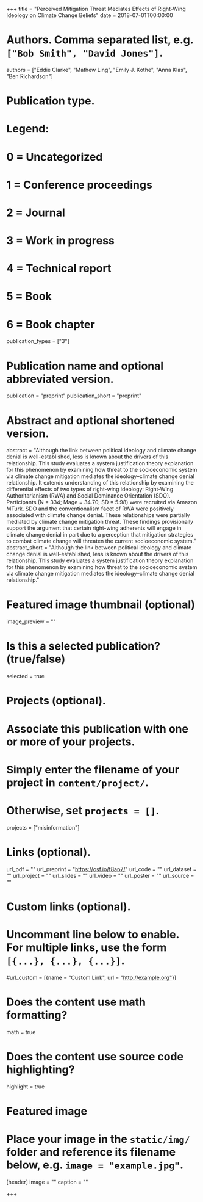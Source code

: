 +++
title = "Perceived Mitigation Threat Mediates Effects of Right-Wing Ideology on Climate Change Beliefs"
date = 2018-07-01T00:00:00

# Authors. Comma separated list, e.g. `["Bob Smith", "David Jones"]`.
authors = ["Eddie Clarke", "Mathew Ling", "Emily J. Kothe", "Anna Klas", "Ben Richardson"]

# Publication type.
# Legend:
# 0 = Uncategorized
# 1 = Conference proceedings
# 2 = Journal
# 3 = Work in progress
# 4 = Technical report
# 5 = Book
# 6 = Book chapter
publication_types = ["3"]

# Publication name and optional abbreviated version.
publication = "preprint"
publication_short = "preprint"

# Abstract and optional shortened version.
abstract = "Although the link between political ideology and climate change denial is well-established, less is known about the drivers of this relationship. This study evaluates a system justification theory explanation for this phenomenon by examining how threat to the socioeconomic system via climate change mitigation mediates the ideology–climate change denial relationship. It extends understanding of this relationship by examining the differential effects of two types of right-wing ideology: Right-Wing Authoritarianism (RWA) and Social Dominance Orientation (SDO). Participants (N = 334; Mage = 34.70, SD = 5.98) were recruited via Amazon MTurk. SDO and the conventionalism facet of RWA were positively associated with climate change denial. These relationships were partially mediated by climate change mitigation threat. These findings provisionally support the argument that certain right-wing adherents will engage in climate change denial in part due to a perception that mitigation strategies to combat climate change will threaten the current socioeconomic system."
abstract_short = "Although the link between political ideology and climate change denial is well-established, less is known about the drivers of this relationship. This study evaluates a system justification theory explanation for this phenomenon by examining how threat to the socioeconomic system via climate change mitigation mediates the ideology–climate change denial relationship."

# Featured image thumbnail (optional)
image_preview = ""

# Is this a selected publication? (true/false)
selected = true

# Projects (optional).
#   Associate this publication with one or more of your projects.
#   Simply enter the filename of your project in `content/project/`.
#   Otherwise, set `projects = []`.
projects = ["misinformation"]

# Links (optional).
url_pdf = ""
url_preprint = "https://osf.io/f8ap7/"
url_code = ""
url_dataset = ""
url_project = ""
url_slides = ""
url_video = ""
url_poster = ""
url_source = ""

# Custom links (optional).
#   Uncomment line below to enable. For multiple links, use the form `[{...}, {...}, {...}]`.
#url_custom = [{name = "Custom Link", url = "http://example.org"}]

# Does the content use math formatting?
math = true

# Does the content use source code highlighting?
highlight = true

# Featured image
# Place your image in the `static/img/` folder and reference its filename below, e.g. `image = "example.jpg"`.
[header]
image = ""
caption = ""

+++


